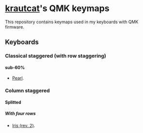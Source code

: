 # [krautcat](https://github.com/krautcat)'s QMK keymaps

This repository contains keymaps used in my keyboards with QMK firmware.

## Keyboards

### Classical staggered (with row staggering)

#### sub-60%

 * [Pearl](https://geekhack.org/index.php?topic=92259.0).

### Column staggered

#### Splitted

##### With four rows

 * [Iris (rev. 2)](https://keeb.io/products/iris-keyboard-split-ergonomic-keyboard).
